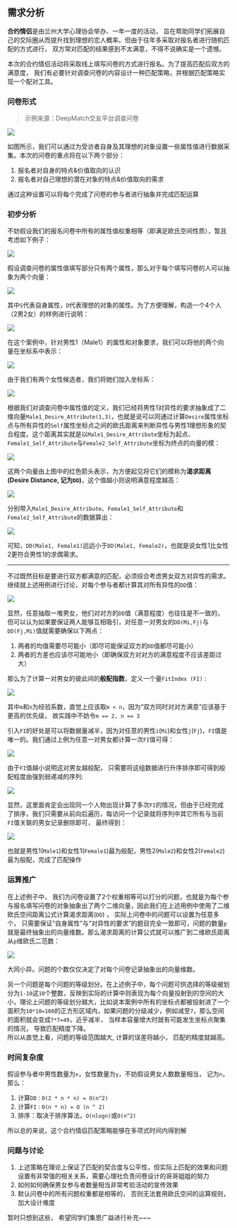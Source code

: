 ## 需求分析
  
**合约情侣**是由兰州大学心理协会举办、一年一度的活动， 旨在帮助同学们拓展自己的交际圈从而提升找到理想的恋人概率。但由于往年多采取对报名者进行随机匹配的方式进行， 双方常对匹配的结果感到不太满意，不得不说确实是一个遗憾。
  
本次的合约情侣活动将采取线上填写问卷的方式进行报名。为了提高匹配后双方的满意度， 我们有必要针对调查问卷的内容设计一种匹配策略，并根据匹配策略实现一个配对工具。
  
### 问卷形式
  
> 示例来源：DeepMatch交友平台调查问卷
  
![](images/demand/QQ20201011-0.png)
  
如图所示，我们可以通过为受访者自身及其理想的对象设置一些属性值进行数据采集。本次的问卷的重点将在以下两个部分：  
1. 报名者对自身的特点&价值取向的认识
2. 报名者对自己理想的潜在对象的特点&价值取向的需求
   
通过这种设置可以将每个完成了问卷的参与者进行抽象并完成匹配运算
  
### 初步分析
  
不妨假设我们的报名问卷中所有的属性值权重相等（即满足欧氏空间性质），暂且考虑如下例子：
  
![](images/demand/2Dexample.png)
  
假设调查问卷的属性值填写部分只有两个属性，那么对于每个填写问卷的人可以抽象为两个向量：
  
![](images/demand/Vec2Attri.svg)
 
其中`S`代表自身属性，`D`代表理想的对象的属性。为了方便理解，构造一个4个人（2男2女）的样例进行说明：
  
![](images/demand/2m2fsample.svg)
  
在这个案例中，针对男性1（Male1）的属性和对象要求，我们可以将他的两个向量在坐标系中表示：
  
![](images/demand/male1.png)
  
由于我们有两个女性候选者，我们将她们加入坐标系：
  
![](images/demand/m1f1f2.png)
  
根据我们对调查问卷中属性值的定义，我们已经将男性1对异性的要求抽象成了二维向量`Male1_Desire_Attribute(1,3)`，也就是说可以同通过计算`Desire`属性坐标点与所有异性的`Self`属性坐标点之间的欧氏距离来判断异性与男性1理想形象的契合程度。这个距离其实就是以`Male1_Desire_Attribute`坐标为起点、`Female1_Self_Attribute`与`Female2_Self_Attribute`坐标为终点的向量的模：
  
![](images/demand/m1f1f2-DD.png)

这两个向量由上图中的红色箭头表示，为方便起见将它们的模称为**渴求距离(Desire Distance, 记为`DD`)**，这个值越小则说明满意程度越高：
  
![](images/demand/DDEq.svg)
  
分别带入`Male1_Desire_Attribute`、`Female1_Self_Attribute`和`Female2_Self_Attribute`的数据算出：
  
![](images/demand/m1f1f2res.svg)
  
可知，`DD(Male1, Female1)`远远小于`DD(Male1, Female2)`，也就是说女性1比女性2更符合男性1的求偶需求。
  
---  
  
不过既然目标是要进行双方都满意的匹配，必须综合考虑男女双方对异性的需求。继续就上述用例进行讨论，对每个参与者都计算其对所有异性的`DD`值：
  
![](images/demand/allDDs.svg)
  
显然，任意抽取一堆男女，他们对对方的`DD`值（满意程度）也往往是不一致的，但可以认为如果要保证两人能够互相吸引，对任意一对男女的`DD(Mi,Fj)`与`DD(Fj,Mi)`值就需要确保以下两点：  
1. 两者的均值需要尽可能小（即尽可能保证双方的`DD`值都尽可能小）
2. 两者的方差也应该尽可能地小（即确保双方对对方的满意程度不应该差距过大）
   
那么为了计算一对男女的彼此间的**般配指数**，定义一个量`FitIndex (FI)` : 
  
![](images/demand/FI.svg)
  
其中`m`和`n`为经验系数，直觉上应该取`m < n`，因为“双方同时对对方满意”应该基于更高的优先级， 故实践中不妨令`m == 2, n == 3`
  
引入`FI`的好处是可以将数据量减半，因为对任意的男性`i`(`Mi`)和女性`j`(`Fj`)，`FI`值是唯一的。我们通过上例为任意一对男女都计算一次`FI`值可得：
  
![](images/demand/4gFI.svg)
  
由于`FI`值越小说明这对男女越般配， 只需要将这组数据进行升序排序即可得到般配程度由强到弱递减的序列:
  
![](images/demand/sortedFI.svg)

显然，这里面肯定会出现同一个人物出现计算了多次`FI`的情况，但由于已经完成了排序，我们只需要从前向后遍历，每访问一个记录就将序列中其它所有与当前`FI`值关联的男女记录删除即可， 最终得到：
  
![](images/demand/finalFF.svg)
  
也就是男性1(`Male1`)和女性1(`Female1`)最为般配，男性2(`Male2`)和女性2(`Female2`)最为般配，完成了匹配操作
  
### 运算推广
  
在上述例子中， 我们为问卷设置了2个权重相等可以打分的问题，也就是为每个参与报名填写问卷的对象抽象出了两个二维向量，因此我们在上述用例中使用了二维欧氏空间距离公式计算渴求距离(`DD`) ， 实际上问卷中的问题可以设置为任意多个， 只需要保证“自身属性”与“对异性的要求”的题目完全一致即可，问题的数量`p`就是最终抽象出的向量维数。那么渴求距离的计算公式就可以推广到二维欧氏距离从`p`维欧氏二范数：
  
![](images/demand/pDimenDD.svg)
  
大同小异。问题的个数仅仅决定了对每个问卷记录抽象出的向量维数。
  
另一个问题是每个问题的等级划分。在上述例子中，每个问题可供选择的等级被划分为`1-10`这`10`个整数，反映到实际的计算中则表现为每个向量投射到的空间的大小，理论上问题的等级划分越大，比如说本案例中所有的坐标点都被投射进了一个面积为`10*10=100`的正方形区域内，如果问题的分级减少，例如减至`7`，那么空间的面积就会变成`7*7=49`，近乎减半， 当样本容量增大时就有可能发生坐标点聚集的情况， 导致匹配精度下降。  
所以从直觉上看，问题的等级范围越大, 计算的误差将越小， 匹配的精度就越高。
  
### 时间复杂度
假设参与者中男性数量为`x`，女性数量为`y`，不妨假设男女人数数量相当， 记为`n`，那么：
  
1. 计算`DD` : `O(2 * n * n) = O(n^2)`
2. 计算`FI` : `O(n * n) = O (n ^ 2)`
3. 排序：取决于排序算法，`O(nlogn)`或`O(n^2)`
   
所以总的来说，这个合约情侣匹配策略能够在多项式时间内得到解
  
### 问题与讨论
  
1. 上述策略在理论上保证了匹配的契合度与公平性，但实际上匹配的效果和问题设置有非常强的相关关系，需要心理社负责问卷设计的哥哥姐姐的努力
2. 如何如何确保男女参与者数量相当非常考验活动的宣传效果
3. 默认问卷中的所有问题权重都是相等的， 否则无法套用欧氏空间的运算规则，加大设计难度
   
暂时只想到这些， 希望同学们集思广益进行补充~~~
